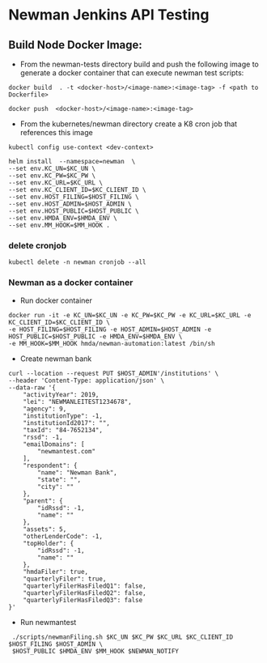 # Newman Jenkins API Testing


## Build Node Docker Image:

* From the newman-tests directory build and push the following image to generate a docker container that can execute newman test scripts:


`docker build  . -t <docker-host>/<image-name>:<image-tag> -f <path to Dockerfile>`

`docker push  <docker-host>/<image-name>:<image-tag>`


* From the kubernetes/newman directory create a K8 cron job that references this image

`kubectl config use-context <dev-context>`

```
helm install  --namespace=newman  \
--set env.KC_UN=$KC_UN \
--set env.KC_PW=$KC_PW \
--set env.KC_URL=$KC_URL \
--set env.KC_CLIENT_ID=$KC_CLIENT_ID \
--set env.HOST_FILING=$HOST_FILING \
--set env.HOST_ADMIN=$HOST_ADMIN \
--set env.HOST_PUBLIC=$HOST_PUBLIC \
--set env.HMDA_ENV=$HMDA_ENV \
--set env.MM_HOOK=$MM_HOOK .
```


### delete cronjob
 `kubectl delete -n newman cronjob --all`

### Newman as a docker container
* Run docker container
```
docker run -it -e KC_UN=$KC_UN -e KC_PW=$KC_PW -e KC_URL=$KC_URL -e KC_CLIENT_ID=$KC_CLIENT_ID \
-e HOST_FILING=$HOST_FILING -e HOST_ADMIN=$HOST_ADMIN -e HOST_PUBLIC=$HOST_PUBLIC -e HMDA_ENV=$HMDA_ENV \
-e MM_HOOK=$MM_HOOK hmda/newman-automation:latest /bin/sh
```
* Create newman bank
```
curl --location --request PUT $HOST_ADMIN'/institutions' \
--header 'Content-Type: application/json' \
--data-raw '{
    "activityYear": 2019,
    "lei": "NEWMANLEITEST1234678",
    "agency": 9,
    "institutionType": -1,
    "institutionId2017": "",
    "taxId": "84-7652134",
    "rssd": -1,
    "emailDomains": [
        "newmantest.com"
    ],
    "respondent": {
        "name": "Newman Bank",
        "state": "",
        "city": ""
    },
    "parent": {
        "idRssd": -1,
        "name": ""
    },
    "assets": 5,
    "otherLenderCode": -1,
    "topHolder": {
        "idRssd": -1,
        "name": ""
    },
    "hmdaFiler": true,
    "quarterlyFiler": true,
    "quarterlyFilerHasFiledQ1": false,
    "quarterlyFilerHasFiledQ2": false,
    "quarterlyFilerHasFiledQ3": false
}'
```
* Run newmantest
```
 ./scripts/newmanFiling.sh $KC_UN $KC_PW $KC_URL $KC_CLIENT_ID $HOST_FILING $HOST_ADMIN \
 $HOST_PUBLIC $HMDA_ENV $MM_HOOK $NEWMAN_NOTIFY
```
